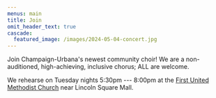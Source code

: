 ```yaml
---
menus: main
title: Join
omit_header_text: true
cascade:
  featured_image: /images/2024-05-04-concert.jpg
---
```


Join Champaign-Urbana's newest community choir!
We are a non-auditioned, high-achieving, inclusive chorus; ALL are welcome.

We rehearse on Tuesday nights 5:30pm --- 8:00pm at the [First United Methodist Church](https://maps.app.goo.gl/ugESNuaiutJja7xm7) near Lincoln Square Mall.
